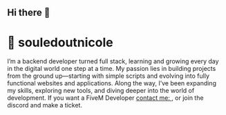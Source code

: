 ## Hi there 👋

<!--
**souledoutnicole/souledoutnicole** is a ✨ _special_ ✨ repository because its `README.md` (this file) appears on your GitHub profile.

Here are some ideas to get you started:

- 🔭 I’m currently working on ...
- 🌱 I’m currently learning ...
- 👯 I’m looking to collaborate on ...
- 🤔 I’m looking for help with ...
- 💬 Ask me about ...
- 📫 How to reach me: ...
- 😄 Pronouns: ...
- ⚡ Fun fact: ...
-->

# 💫 souledoutnicole

<!-- about me -->
<p>
I’m a backend developer turned full stack, learning and growing every day in the digital world one step at a time. My passion lies in building projects from the ground up—starting with simple scripts and evolving into fully functional websites and applications. Along the way, I’ve been expanding my skills, exploring new tools, and diving deeper into the world of development. If you want a FiveM Developer <a href="mailto:itstechlady@gmail.com">contact me: </a>, or join the discord and make a ticket.
</p>
<!--  -->

<!-- Include Link In Bio/ Links for link-->
<p align="left">
<!-- <a href> </a>
<a href> </a>
<a href> </a>
<a href> </a>
<a href> </a> -->

</p>
